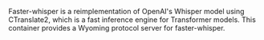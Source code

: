 Faster-whisper is a reimplementation of OpenAI's Whisper model using CTranslate2, which is a fast inference engine for Transformer models. This container provides a Wyoming protocol server for faster-whisper.
